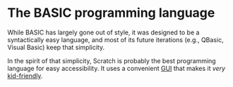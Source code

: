 
# The BASIC programming language

While BASIC has largely gone out of style, it was designed to be a syntactically easy language, and most of its future iterations (e.g., QBasic, Visual Basic) keep that simplicity.

In the spirit of that simplicity, Scratch is probably the best programming language for easy accessibility. It uses a convenient [GUI](engineering-graphics.md) that makes it *very* [kid-friendly](parenting-2_children.md).
